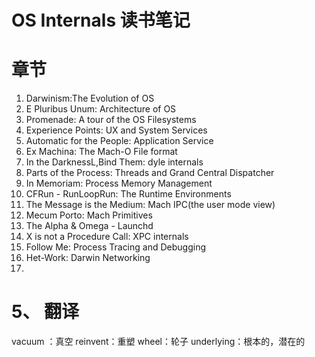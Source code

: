 #   OS Internals 读书笔记

# 章节

1. Darwinism:The Evolution of OS
2. E Pluribus Unum: Architecture of OS
3. Promenade: A tour of the OS Filesystems
4. Experience Points: UX and System Services
5. Automatic for the People: Application Service
6. Ex Machina: The Mach-O File format
7. In the DarknessL,Bind Them: dyle  internals
8. Parts of the Process: Threads and Grand Central Dispatcher
9. In Memoriam: Process Memory Management
10. CFRun - RunLoopRun: The Runtime Environments
11. The Message is the Medium: Mach IPC(the user mode view)
12. Mecum Porto: Mach Primitives
13. The Alpha & Omega - Launchd
14. X is not a Procedure Call: XPC internals
15. Follow Me: Process Tracing and Debugging
16. Het-Work: Darwin Networking
17. 


# 5、 翻译

vacuum ：真空
reinvent：重塑
wheel：轮子
underlying：根本的，潜在的